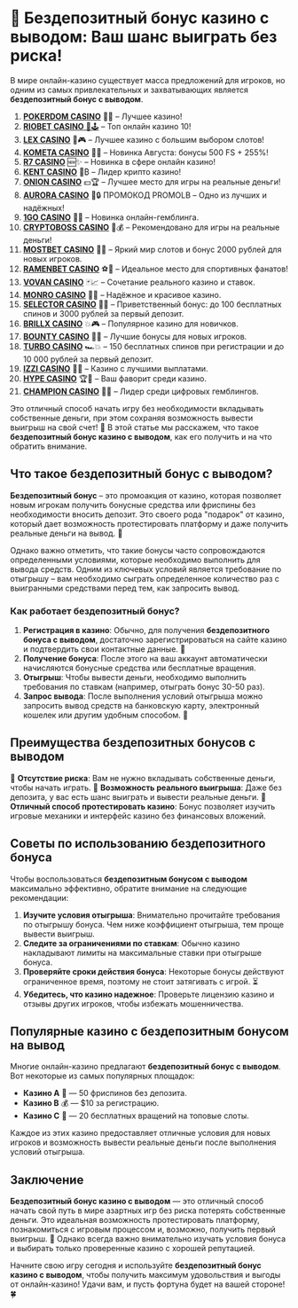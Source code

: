 # 🎰 Бездепозитный бонус казино с выводом: Ваш шанс выиграть без риска!

В мире онлайн-казино существует масса предложений для игроков, но одним из самых привлекательных и захватывающих является **бездепозитный бонус с выводом**. 
1. [**POKERDOM CASINO**](https://4pd-stat.com/click/65c385136bcc63141167f1e3/4450/13807/subaccount) 🎰🔥 – Лучшее казино!
1. [**RIOBET CASINO** 🌟🕹️](https://tracker.rioaffi.com/link?btag=1027246_346134) – Топ онлайн казино 10!
1. [**LEX CASINO**](https://lex-ircp01.com/c71ab4dfb) 🎯🎮 – Лучшее казино с большим выбором слотов!
1. [**KOMETA CASINO**](https://stars-flight.com/s2371995e) 🚀🎁 – Новинка Августа: бонусы 500 FS + 255%!
1. [**R7 CASINO**](https://aristocratic-hall.com/s9f210880) 🆕✨ – Новинка в сфере онлайн казино!
1. [**KENT CASINO**](https://passage-through-deserts.com/de0514c15) 💎₿ – Лидер крипто казино!
1. [**ONION CASINO**](https://obclk001-2d.top/click?offer_id=986&partner_id=10542&landing_id=1798&utm_medium=affiliate&sub_1=oncasino3) 💵🏆 – Лучшее место для игры на реальные деньги!
1. [**AURORA CASINO**](https://10trafic-stat2.com/click/668546566bcc6313411604c7/6766/15114/subaccount?promocode=PROMOLB) 🌌🔒 ПРОМОКОД PROMOLB – Одно из лучших и надёжных!
1. [**1GO CASINO**](https://1go-ircp01.com/ce015f410) 🎉🎲 – Новинка онлайн-гемблинга.
1. [**CRYPTOBOSS CASINO**](https://cryptobossc.online/d847bcfa9) 👑💰 – Рекомендовано для игры на реальные деньги!
1. [**MOSTBET CASINO**](https://ktbtis024ifqfn0mst.com/beQs) 🎡💫 – Яркий мир слотов и бонус 2000 рублей для новых игроков.
1. [**RAMENBET CASINO**](https://get.saltyram.com/ru/registration?apkpop=0&partner=p24970p3296034p5526) ⚽🏅 – Идеальное место для спортивных фанатов!
1. [**VOVAN CASINO**](https://vovan.site/d2375cf9b) 🃏📈 – Сочетание реального казино и ставок.
1. [**MONRO CASINO**](https://mnr-ircp01.com/c3ce72a2c) 🌟💖 – Надёжное и красивое казино.
1. [**SELECTOR CASINO**](https://gosel.pl/SELVK) 🎁🎉 – Приветственный бонус: до 100 бесплатных спинов и 3000 рублей за первый депозит.
1. [**BRILLX CASINO**](https://brillx.pub/BRIVK) 💥🎮 – Популярное казино для новичков.
1. [**BOUNTY CASINO**](https://bounty-casino.de/BOVK) 🎯🎁 – Лучшие бонусы для новых игроков.
1. [**TURBO CASINO**](https://turbo-casino.pro/TURVK) 🏎️💥 – 150 бесплатных спинов при регистрации и до 10 000 рублей за первый депозит.
1. [**IZZI CASINO**](https://izzi-fr03.com/ca7c8a7b7) 💸🔝 – Казино с лучшими выплатами.
1. [**HYPE CASINO**](https://hypekaz.com/dc2f44ad0) 🏆🎉 – Ваш фаворит среди казино.
1. [**CHAMPION CASINO**](https://champcasino.ink/pobeda/doa-hats?p80412p305331p112c) 🥇🎰 – Лидер среди цифровых гемблингов.

Это отличный способ начать игру без необходимости вкладывать собственные деньги, при этом сохраняя возможность вывести выигрыш на свой счет! 🎉 В этой статье мы расскажем, что такое **бездепозитный бонус казино с выводом**, как его получить и на что обратить внимание.

## Что такое бездепозитный бонус с выводом?

**Бездепозитный бонус** – это промоакция от казино, которая позволяет новым игрокам получить бонусные средства или фриспины без необходимости вносить депозит. Это своего рода "подарок" от казино, который дает возможность протестировать платформу и даже получить реальные деньги на вывод. 🎁 

Однако важно отметить, что такие бонусы часто сопровождаются определенными условиями, которые необходимо выполнить для вывода средств. Одним из ключевых условий является требование по отыгрышу – вам необходимо сыграть определенное количество раз с выигранными средствами перед тем, как запросить вывод.

### Как работает бездепозитный бонус?

1. **Регистрация в казино**: Обычно, для получения **бездепозитного бонуса с выводом**, достаточно зарегистрироваться на сайте казино и подтвердить свои контактные данные. 📲
2. **Получение бонуса**: После этого на ваш аккаунт автоматически начисляются бонусные средства или бесплатные вращения.
3. **Отыгрыш**: Чтобы вывести деньги, необходимо выполнить требования по ставкам (например, отыграть бонус 30-50 раз).
4. **Запрос вывода**: После выполнения условий отыгрыша можно запросить вывод средств на банковскую карту, электронный кошелек или другим удобным способом. 💸

## Преимущества бездепозитных бонусов с выводом

🎲 **Отсутствие риска**: Вам не нужно вкладывать собственные деньги, чтобы начать играть.
🎲 **Возможность реального выигрыша**: Даже без депозита, у вас есть шанс выиграть и вывести реальные деньги.
🎲 **Отличный способ протестировать казино**: Бонус позволяет изучить игровые механики и интерфейс казино без финансовых вложений.

## Советы по использованию бездепозитного бонуса

Чтобы воспользоваться **бездепозитным бонусом с выводом** максимально эффективно, обратите внимание на следующие рекомендации:

1. **Изучите условия отыгрыша**: Внимательно прочитайте требования по отыгрышу бонуса. Чем ниже коэффициент отыгрыша, тем проще вывести выигрыш.
2. **Следите за ограничениями по ставкам**: Обычно казино накладывают лимиты на максимальные ставки при отыгрыше бонуса.
3. **Проверяйте сроки действия бонуса**: Некоторые бонусы действуют ограниченное время, поэтому не стоит затягивать с игрой. ⏳
4. **Убедитесь, что казино надежное**: Проверьте лицензию казино и отзывы других игроков, чтобы избежать мошенничества.

## Популярные казино с бездепозитным бонусом на вывод

Многие онлайн-казино предлагают **бездепозитный бонус с выводом**. Вот некоторые из самых популярных площадок:

- **Казино A** 🎰 — 50 фриспинов без депозита.
- **Казино B** 💰 — $10 за регистрацию.
- **Казино C** 🎲 — 20 бесплатных вращений на топовые слоты.

Каждое из этих казино предоставляет отличные условия для новых игроков и возможность вывести реальные деньги после выполнения условий отыгрыша.

## Заключение

**Бездепозитный бонус казино с выводом** — это отличный способ начать свой путь в мире азартных игр без риска потерять собственные деньги. Это идеальная возможность протестировать платформу, познакомиться с игровым процессом и, возможно, получить первый выигрыш. 🎉 Однако всегда важно внимательно изучать условия бонуса и выбирать только проверенные казино с хорошей репутацией.

Начните свою игру сегодня и используйте **бездепозитный бонус казино с выводом**, чтобы получить максимум удовольствия и выгоды от онлайн-казино! Удачи вам, и пусть фортуна будет на вашей стороне! 🍀

